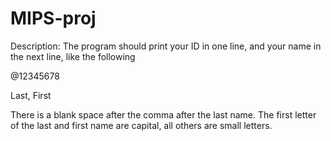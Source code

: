 # MIPS-proj
Description: 
The program should print your ID in one line, and your name in the next line, like the following

@12345678

Last, First

There is a blank space after the comma after the last name. The first letter of the last and first name are capital, all others are small letters.
